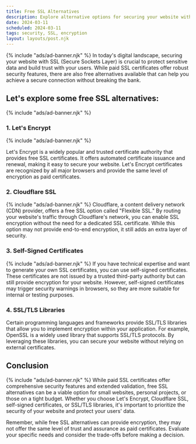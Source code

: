 ```yaml
---
title: Free SSL Alternatives
description: Explore alternative options for securing your website without paying for SSL certificates.
date: 2024-03-11
scheduled: 2024-03-11
tags: security, SSL, encryption
layout: layouts/post.njk
---
```

{% include "ads/ad-banner.njk" %}
In today's digital landscape, securing your website with SSL (Secure Sockets Layer) is crucial to protect sensitive data and build trust with your users. While paid SSL certificates offer robust security features, there are also free alternatives available that can help you achieve a secure connection without breaking the bank.

## Let's explore some free SSL alternatives:

{% include "ads/ad-banner.njk" %}

### 1. Let's Encrypt
{% include "ads/ad-banner.njk" %}

Let's Encrypt is a widely popular and trusted certificate authority that provides free SSL certificates. It offers automated certificate issuance and renewal, making it easy to secure your website. Let's Encrypt certificates are recognized by all major browsers and provide the same level of encryption as paid certificates.

### 2. Cloudflare SSL
{% include "ads/ad-banner.njk" %}
Cloudflare, a content delivery network (CDN) provider, offers a free SSL option called "Flexible SSL." By routing your website's traffic through Cloudflare's network, you can enable SSL encryption without the need for a dedicated SSL certificate. While this option may not provide end-to-end encryption, it still adds an extra layer of security.

### 3. Self-Signed Certificates
{% include "ads/ad-banner.njk" %}
If you have technical expertise and want to generate your own SSL certificates, you can use self-signed certificates. These certificates are not issued by a trusted third-party authority but can still provide encryption for your website. However, self-signed certificates may trigger security warnings in browsers, so they are more suitable for internal or testing purposes.

### 4. SSL/TLS Libraries

Certain programming languages and frameworks provide SSL/TLS libraries that allow you to implement encryption within your application. For example, OpenSSL is a widely used library that supports SSL/TLS protocols. By leveraging these libraries, you can secure your website without relying on external certificates.

## Conclusion
{% include "ads/ad-banner.njk" %}
While paid SSL certificates offer comprehensive security features and extended validation, free SSL alternatives can be a viable option for small websites, personal projects, or those on a tight budget. Whether you choose Let's Encrypt, Cloudflare SSL, self-signed certificates, or SSL/TLS libraries, it's important to prioritize the security of your website and protect your users' data.

Remember, while free SSL alternatives can provide encryption, they may not offer the same level of trust and assurance as paid certificates. Evaluate your specific needs and consider the trade-offs before making a decision.
